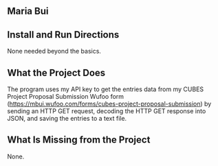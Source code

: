 ## Maria Bui

## Install and Run Directions
None needed beyond the basics.

## What the Project Does
The program uses my API key to get the entries data from my CUBES Project Proposal Submission Wufoo form (https://mbui.wufoo.com/forms/cubes-project-proposal-submission) by sending an HTTP GET request, decoding the HTTP GET response into JSON, and saving the entries to a text file.

## What Is Missing from the Project
None.